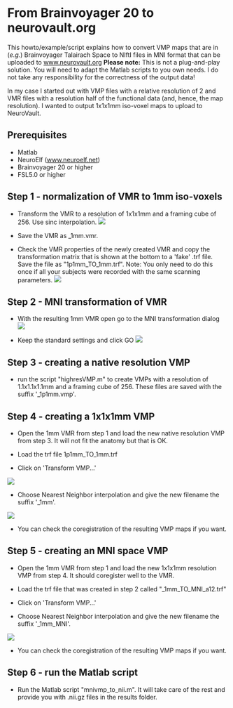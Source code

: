 # From Brainvoyager 20 to neurovault.org
This howto/example/script explains how to convert VMP maps that are in (_e.g._) Brainvoyager Talairach Space to NIftI files in MNI format that can be uploaded to www.neurovault.org
__Please note:__ This is not a plug-and-play solution. You will need to adapt the Matlab scripts to you own needs. I do not take any responsibility for the correctness of the output data!

In my case I started out with VMP files with a relative resolution of 2 and VMR files with a resolution half of the functional data (and, hence, the map resolution). I wanted to output 1x1x1mm iso-voxel maps to upload to NeuroVault.

## Prerequisites
- Matlab
- NeuroElf (www.neuroelf.net)
- Brainvoyager 20 or higher
- FSL5.0 or higher

## Step 1 - normalization of VMR to 1mm iso-voxels

- Transform the VMR to a resolution of 1x1x1mm and a framing cube of 256. Use sinc interpolation.
![](img/isovoxel_1mm.png)

- Save the VMR as \_1mm.vmr.

- Check the VMR properties of the newly created VMR and copy the transformation matrix that is shown at the bottom to a 'fake' .trf file. Save the file as "1p1mm_TO_1mm.trf". Note: You only need to do this once if all your subjects were recorded with the same scanning parameters.
![](img/vmrprop.png)

## Step 2 - MNI transformation of VMR

- With the resulting 1mm VMR open go to the MNI transformation dialog
![](img/mni_dialog.png)

- Keep the standard settings and click GO
![](img/mni_dialog2.png)

## Step 3 - creating a native resolution VMP

- run the script "highresVMP.m" to create VMPs with a resolution of 1.1x1.1x1.1mm and a framing cube of 256. These files are saved with the suffix '\_1p1mm.vmp'.

## Step 4 - creating a 1x1x1mm VMP

- Open the 1mm VMR from step 1 and load the new native resolution VMP from step 3. It will not fit the anatomy but that is OK.

- Load the trf file 1p1mm_TO_1mm.trf

- Click on 'Transform VMP...'

![](img/vmptransform.png)

- Choose Nearest Neighbor interpolation and give the new filename the suffix '\_1mm'.

![](img/vmptransform2.png)

- You can check the coregistration of the resulting VMP maps if you want.

## Step 5 - creating an MNI space VMP

- Open the 1mm VMR from step 1 and load the new 1x1x1mm resolution VMP from step 4. It should coregister well to the VMR.

- Load the trf file that was created in step 2 called "\_1mm_TO_MNI_a12.trf"

- Click on 'Transform VMP...'

- Choose Nearest Neighbor interpolation and give the new filename the suffix '\_1mm_MNI'.

![](img/vmptransform_mni.png)

- You can check the coregistration of the resulting VMP maps if you want.

## Step 6 - run the Matlab script

- Run the Matlab script "mnivmp_to_nii.m". It will take care of the rest and provide you with .nii.gz files in the results folder.
